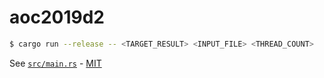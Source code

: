 # aoc2019d2

```sh
$ cargo run --release -- <TARGET_RESULT> <INPUT_FILE> <THREAD_COUNT>
```

See [`src/main.rs`](src/main.rs) - [MIT](LICENSE) 
